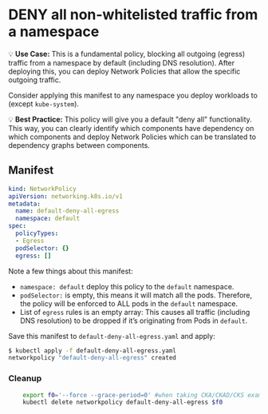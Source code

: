 # DENY all non-whitelisted traffic from a namespace

💡 **Use Case:** This is a fundamental policy, blocking all outgoing (egress)
traffic from a namespace by default (including DNS resolution). After deploying
this, you can deploy Network Policies that allow the specific outgoing traffic.

Consider applying this manifest to any namespace you deploy workloads to
(except `kube-system`).

💡 **Best Practice:**  This policy will give you a default "deny all"
functionality. This way, you can clearly identify which components have
dependency on which components and deploy Network Policies which can be
translated to dependency graphs between components.

## Manifest

```yaml
kind: NetworkPolicy
apiVersion: networking.k8s.io/v1
metadata:
  name: default-deny-all-egress
  namespace: default
spec:
  policyTypes:
  - Egress
  podSelector: {}
  egress: []
```


Note a few things about this manifest:

- `namespace: default` deploy this policy to the `default` namespace.
- `podSelector:` is empty, this means it will match all the pods. Therefore,
  the policy will be enforced to ALL pods in the `default` namespace.
- List of `egress` rules is an empty array: This causes all traffic (including
  DNS resolution) to be dropped if it’s originating from Pods in `default`.

Save this manifest to `default-deny-all-egress.yaml` and apply:

```sh
$ kubectl apply -f default-deny-all-egress.yaml
networkpolicy "default-deny-all-egress" created
```

### Cleanup
```sh
    export f0='--force --grace-period=0' #when taking CKA/CKAD/CKS exams, using this option will speed up deletes.
    kubectl delete networkpolicy default-deny-all-egress $f0
```